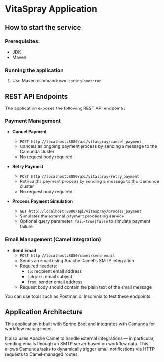 # VitaSpray Application

## How to start the service
### Prerequisites:
- JDK
- Maven

### Running the application
1. Use Maven command: `mvn spring-boot:run`

## REST API Endpoints

The application exposes the following REST API endpoints:

### Payment Management
- **Cancel Payment**
    - `POST http://localhost:8080/api/vitaspray/cancel_payment`
    - Cancels an ongoing payment process by sending a message to the Camunda cluster
    - No request body required

- **Retry Payment**
    - `POST http://localhost:8080/api/vitaspray/retry_payment`
    - Retries the payment process by sending a message to the Camunda cluster
    - No request body required

- **Process Payment Simulation**
    - `GET http://localhost:8080/api/vitaspray/process_payment`
    - Simulates the external payment processing service
    - Optional query parameter: `fail=true|false` to simulate payment failure
 
### Email Management (Camel Integration)
- **Send Email**
    - `POST http://localhost:8080/camel/send-email`
    - Sends an email using Apache Camel's SMTP integration
    - Required headers:
        - `to`: recipient email address
        - `subject`: email subject
        - `from`: sender email address
    - Request body should contain the plain text of the email message

You can use tools such as Postman or Insomnia to test these endpoints.

## Application Architecture
This application is built with Spring Boot and integrates with Camunda for workflow management.

It also uses Apache Camel to handle external integrations — in particular, sending emails through an SMTP server based on workflow data. This allows Camunda tasks to dynamically trigger email notifications via HTTP requests to Camel-managed routes.
